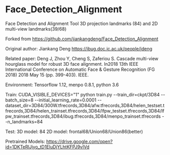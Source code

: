 # Face_Detection_Alignment
Face Detection and Alignment Tool
3D projection landmarks (84) and 2D multi-view landmarks(39/68)

Forked from https://github.com/jiankangdeng/Face_Detection_Alignment

Original author: Jiankang Deng https://ibug.doc.ic.ac.uk/people/jdeng

Related paper: 
Deng J, Zhou Y, Cheng S, Zaferiou S. Cascade multi-view hourglass model for robust 3D face alignment. In2018 13th IEEE International Conference on Automatic Face & Gesture Recognition (FG 2018) 2018 May 15 (pp. 399-403). IEEE.

Environment:
Tensorflow 1.12, menpo 0.8.1, python 3.6

Train:
CUDA_VISIBLE_DEVICES="1" python train.py --train_dir=ckpt/3D84 --batch_size=8 --initial_learning_rate=0.0001 --dataset_dir=3D84/300W.tfrecords,3D84/afw.tfrecords,3D84/helen_testset.tfrecords,3D84/helen_trainset.tfrecords,3D84/lfpw_testset.tfrecords,3D84/lfpw_trainset.tfrecords,3D84/ibug.tfrecords,3D84/menpo_trainset.tfrecords --n_landmarks=84

Test:
3D model: 84
2D model: frontal68/Union68/Union86(better)

Pretrained Models:
https://drive.google.com/open?id=1DKTeRlJjyo_tD1EluDjYLhtKFPJ9vIVd
